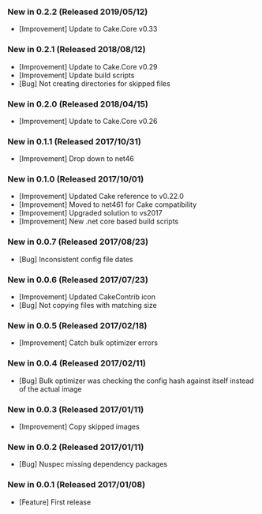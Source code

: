 ### New in 0.2.2 (Released 2019/05/12)
* [Improvement] Update to Cake.Core v0.33

### New in 0.2.1 (Released 2018/08/12)
* [Improvement] Update to Cake.Core v0.29
* [Improvement] Update build scripts
* [Bug] Not creating directories for skipped files

### New in 0.2.0 (Released 2018/04/15)
* [Improvement] Update to Cake.Core v0.26

### New in 0.1.1 (Released 2017/10/31)
* [Improvement] Drop down to net46

### New in 0.1.0 (Released 2017/10/01)
* [Improvement] Updated Cake reference to v0.22.0
* [Improvement] Moved to net461 for Cake compatibility
* [Improvement] Upgraded solution to vs2017
* [Improvement] New .net core based build scripts

### New in 0.0.7 (Released 2017/08/23)
* [Bug] Inconsistent config file dates

### New in 0.0.6 (Released 2017/07/23)
* [Improvement] Updated CakeContrib icon
* [Bug] Not copying files with matching size

### New in 0.0.5 (Released 2017/02/18)
* [Improvement] Catch bulk optimizer errors

### New in 0.0.4 (Released 2017/02/11)
* [Bug] Bulk optimizer was checking the config hash against itself instead of the actual image

### New in 0.0.3 (Released 2017/01/11)
* [Improvement] Copy skipped images

### New in 0.0.2 (Released 2017/01/11)
* [Bug] Nuspec missing dependency packages

### New in 0.0.1 (Released 2017/01/08)
* [Feature] First release